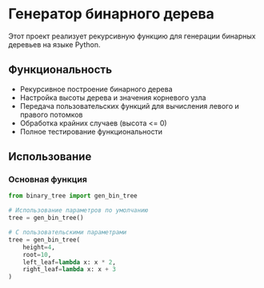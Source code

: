 # Генератор бинарного дерева

Этот проект реализует рекурсивную функцию для генерации бинарных деревьев на языке Python.

## Функциональность

- Рекурсивное построение бинарного дерева
- Настройка высоты дерева и значения корневого узла
- Передача пользовательских функций для вычисления левого и правого потомков
- Обработка крайних случаев (высота <= 0)
- Полное тестирование функциональности

## Использование

### Основная функция

```python
from binary_tree import gen_bin_tree

# Использование параметров по умолчанию
tree = gen_bin_tree()

# С пользовательскими параметрами
tree = gen_bin_tree(
    height=4,
    root=10,
    left_leaf=lambda x: x * 2,
    right_leaf=lambda x: x + 3
)
               
    
       
